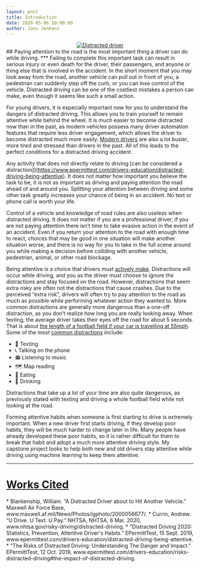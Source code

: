 ```yaml
---
layout: post
title: Introduction
date: 2020-05-06 10:00:00
author: Jono Jenkens
---
```

<a href="https://www.maxwell.af.mil/News/Features/Display/Article/421649/donttextanddrive/" target="_blank">
    <center>
        <img src="{{site.baseurl}}/assets/photos/texting.JPG?raw=true" alt="Distracted driver">
    </center>
</a> 
## Paying attention to the road is the most important thing a driver can do while driving.
***
Failing to complete this important task can result in serious injury or even death for the driver, their passengers, and anyone or thing else that is involved in the accident.  In the short moment that you may look away from the road, another vehicle can pull out in front of you, a pedestrian can suddenly step off the curb, or you can lose control of the vehicle. Distracted driving can be one of the costliest mistakes a person can make, even though it seems like such a small action. 

For young drivers, it is especially important now for you to understand the dangers of distracted driving.  This allows you to train yourself to remain attentive while behind the wheel.  It is much easier to become distracted now than in the past, as modern vehicles possess many driver automation features that require less driver engagement, which allows the driver to become distracted much more easily.  [Modern drivers](https://www.epermittest.com/drivers-education/distracted-driving-being-attentive) are also a lot busier, more tired and stressed than drivers in the past.  All of this leads to the perfect conditions for a distracted driving accident. 

Any activity that does not directly relate to driving [can be considered a distraction]](https://www.epermittest.com/drivers-education/distracted-driving-being-attentive). It does not matter how important you believe the task to be, it is not as important as driving and paying attention the road ahead of and around you.  Splitting your attention between driving and some other task greatly increases your chance of being in an accident.  No text or phone call is worth your life. 

Control of a vehicle and knowledge of road rules are also useless when distracted driving.  It does not matter if you are a professional driver, if you are not paying attention there isn’t time to take evasive action in the event of an accident.  Even if you return your attention to the road with enough time to react, choices that may be good in one situation will make another situation worse, and there is no way for you to take in the full scene around you while making a decision before colliding with another vehicle, pedestrian, animal, or other road blockage. 

Being attentive is a choice that drivers must [actively make](https://www.epermittest.com/drivers-education/distracted-driving-being-attentive).  Distractions will occur while driving, and you as the driver must choose to ignore the distractions and stay focused on the road. However, distractions that seem extra risky are often not the distractions that cause crashes.  Due to the perceived “extra risk”, drivers will often try to pay attention to the road as much as possible while performing whatever action they wanted to.  More common distractions are generally more dangerous than a one-off distraction, as you don’t realize how long you are really looking away.  When texting, the average driver takes their eyes off the road for about 5 seconds.  That is  about [the length of a football field if your car is travelling at 55mph](https://www.nhtsa.gov/risky-driving/distracted-driving). Some of the most [common distractions](https://www.epermittest.com/drivers-education/distracted-driving-being-attentive) include: 
* 📱 Texting
* 📞 Talking on the phone
* 📻 Listening to music
* 🗺️ Map reading
* 🥡 Eating
* 🥤 Drinking

Distractions that take up a lot of your time are also quite dangerous, as previously stated with texting and driving a whole football field while not looking at the road. 

Forming attentive habits when someone is first starting to drive is extremely important.  When a new driver first starts driving, if they develop poor habits, they will be much harder to change later in life.  Many people have already developed these poor habits, so it is rather difficult for them to break that habit and adopt a much more attentive driving style.  My capstone project looks to help both new and old drivers stay attentive while driving using machine learning to keep them attentive.

***
<h1><u>Works Cited</u></h1>
* Blankenship, William. “A Distracted Driver about to Hit Another Vehicle.” Maxwell Air Force Base, www.maxwell.af.mil/News/Photos/igphoto/2000056677/.
* Currin, Andrew. “U Drive. U Text. U Pay.” NHTSA, NHTSA, 6 Mar. 2020, www.nhtsa.gov/risky-driving/distracted-driving.
* “Distracted Driving 2020: Statistics, Prevention, Attentive Driver's Habits.” EPermittTest, 15 Sept. 2019, www.epermittest.com/drivers-education/distracted-driving-being-attentive.
* “The Risks of Distracted Driving: Understanding The Danger and Impact.” EPermittTest, 12 Oct. 2019, www.epermittest.com/drivers-education/risks-distracted-driving#the-impact-of-distracted-driving.